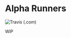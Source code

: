 # Alpha Runners 
![Travis (.com)](https://img.shields.io/travis/com/aitorru/AlphaRunners?style=flat-square)

WIP